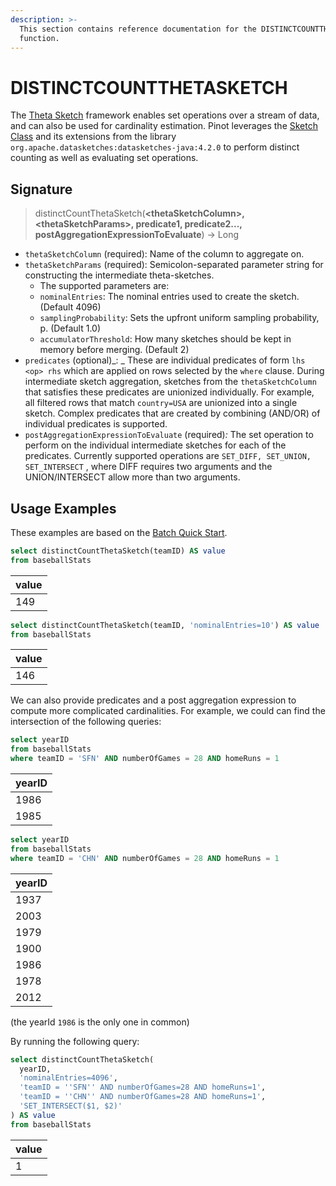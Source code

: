 ```yaml
---
description: >-
  This section contains reference documentation for the DISTINCTCOUNTTHETASKETCH
  function.
---
```


# DISTINCTCOUNTTHETASKETCH

The [Theta Sketch](https://datasketches.apache.org/docs/Theta/ThetaSketchFramework.html) framework enables set operations over a stream of data, and can also be used for cardinality estimation. Pinot leverages the [Sketch Class](https://github.com/apache/datasketches-java/blob/master/src/main/java/org/apache/datasketches/theta/Sketch.java) and its extensions from the library `org.apache.datasketches:datasketches-java:4.2.0` to perform distinct counting as well as evaluating set operations.

## Signature

> distinctCountThetaSketch(**\<thetaSketchColumn>, \<thetaSketchParams>, predicate1, predicate2..., postAggregationExpressionToEvaluate**) -> Long

* `thetaSketchColumn` (required): Name of the column to aggregate on.
* `thetaSketchParams` (required):  Semicolon-separated parameter string for constructing the intermediate theta-sketches.
  * The supported parameters are:
   * `nominalEntries`: The nominal entries used to create the sketch. (Default 4096)
   * `samplingProbability`: Sets the upfront uniform sampling probability, p. (Default 1.0)
   * `accumulatorThreshold`: How many sketches should be kept in memory before merging. (Default 2)
* `predicates` (optional)\_: \_ These are individual predicates of form `lhs <op> rhs` which are applied on rows selected by the `where` clause. During intermediate sketch aggregation, sketches from the `thetaSketchColumn` that satisfies these predicates are unionized individually. For example, all filtered rows that match `country=USA` are unionized into a single sketch. Complex predicates that are created by combining (AND/OR) of individual predicates is supported.
* `postAggregationExpressionToEvaluate` (required)_:_ The set operation to perform on the individual intermediate sketches for each of the predicates. Currently supported operations are `SET_DIFF, SET_UNION, SET_INTERSECT` , where DIFF requires two arguments and the UNION/INTERSECT allow more than two arguments.

## Usage Examples

These examples are based on the [Batch Quick Start](../../basics/getting-started/quick-start.md#batch).

```sql
select distinctCountThetaSketch(teamID) AS value
from baseballStats 
```

| value |
| ----- |
| 149   |

```sql
select distinctCountThetaSketch(teamID, 'nominalEntries=10') AS value
from baseballStats
```

| value |
| ----- |
| 146   |

We can also provide predicates and a post aggregation expression to compute more complicated cardinalities. For example, we could can find the intersection of the following queries:

```sql
select yearID
from baseballStats
where teamID = 'SFN' AND numberOfGames = 28 AND homeRuns = 1
```

| yearID |
| ------ |
| 1986   |
| 1985   |

```sql
select yearID
from baseballStats
where teamID = 'CHN' AND numberOfGames = 28 AND homeRuns = 1
```

| yearID |
| ------ |
| 1937   |
| 2003   |
| 1979   |
| 1900   |
| 1986   |
| 1978   |
| 2012   |

(the yearId `1986` is the only one in common)

By running the following query:

```sql
select distinctCountThetaSketch(
  yearID, 
  'nominalEntries=4096', 
  'teamID = ''SFN'' AND numberOfGames=28 AND homeRuns=1',
  'teamID = ''CHN'' AND numberOfGames=28 AND homeRuns=1',
  'SET_INTERSECT($1, $2)'
) AS value
from baseballStats 
```

| value |
| ----- |
| 1     |
